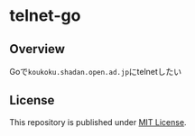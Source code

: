 # telnet-go

## Overview

Goで`koukoku.shadan.open.ad.jp`にtelnetしたい

## License

This repository is published under [MIT License](LICENSE).
